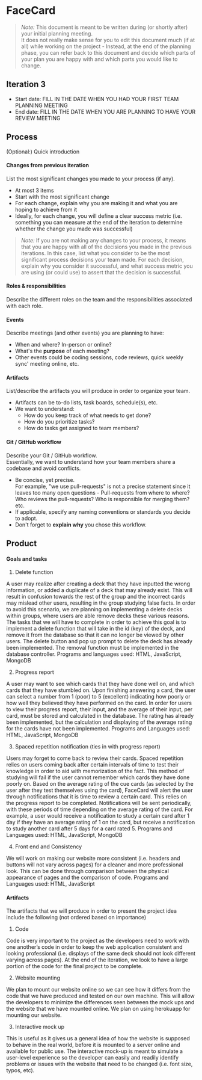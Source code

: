 ﻿# FaceCard

 > _Note:_ This document is meant to be written during (or shortly after) your initial planning meeting.     
 > It does not really make sense for you to edit this document much (if at all) while working on the project - Instead, at the end of the planning phase, you can refer back to this document and decide which parts of your plan you are happy with and which parts you would like to change.


## Iteration 3

 * Start date: FILL IN THE DATE WHEN YOU HAD YOUR FIRST TEAM PLANNING MEETING
 * End date: FILL IN THE DATE WHEN YOU ARE PLANNING TO HAVE YOUR REVIEW MEETING

## Process

(Optional:) Quick introduction

#### Changes from previous iteration

List the most significant changes you made to your process (if any).

 * At most 3 items
 * Start with the most significant change
 * For each change, explain why you are making it and what you are hoping to achieve from it
 * Ideally, for each change, you will define a clear success metric (i.e. something you can measure at the end of the iteration to determine whether the change you made was successful)

 > *Note:* If you are not making any changes to your process, it means that you are happy with all of the decisions you made in the previous iterations.
 > In this case, list what you consider to be the most significant process decisions your team made. For each decision, explain why you consider it successful, and what success metric you are using (or could use) to assert that the decision is successful.

#### Roles & responsibilities

Describe the different roles on the team and the responsibilities associated with each role.

#### Events

Describe meetings (and other events) you are planning to have:

 * When and where? In-person or online?
 * What's the **purpose** of each meeting?
 * Other events could be coding sessions, code reviews, quick weekly sync' meeting online, etc.

#### Artifacts

List/describe the artifacts you will produce in order to organize your team.       

 * Artifacts can be to-do lists, task boards, schedule(s), etc.
 * We want to understand:
   * How do you keep track of what needs to get done?
   * How do you prioritize tasks?
   * How do tasks get assigned to team members?

#### Git / GitHub workflow

Describe your Git / GitHub workflow.     
Essentially, we want to understand how your team members share a codebase and avoid conflicts.

 * Be concise, yet precise.      
For example, "we use pull-requests" is not a precise statement since it leaves too many open questions - Pull-requests from where to where? Who reviews the pull-requests? Who is responsible for merging them? etc.
 * If applicable, specify any naming conventions or standards you decide to adopt.
 * Don't forget to **explain why** you chose this workflow.



## Product

#### Goals and tasks

1) Delete function 

A user may realize after creating a deck that they have inputted the wrong information, or added a duplicate of a deck that may already exist. This will result in confusion towards the rest of the group and the incorrect cards may mislead other users, resulting in the group studying false facts. In order to avoid this scenario, we are planning on implementing a delete decks within groups, where users are able remove decks these various reasons. The tasks that we will have to complete in order to achieve this goal is to implement a delete function that will take in the id (key) of the deck, and remove it from the database so that it can no longer be viewed by other users. The delete button and pop up prompt to delete the deck has already been implemented. The removal function must be implemented in the database controller. 
Programs and languages used: HTML, JavaScript, MongoDB

2) Progress report

A user may want to see which cards that they have done well on, and which cards that they have stumbled on. Upon finishing answering a card, the user can select a number from 1 (poor) to 5 (excellent) indicating how poorly or how well they believed they have performed on the card. In order for users to view their progress report, their input, and the average of their input, per card, must be stored and calculated in the database. The rating has already been implemented, but the calculation and displaying of the average rating for the cards have not been implemented.
Programs and Languages used: HTML, JavaScript, MongoDB  

3) Spaced repetition notification (ties in with progress report)

Users may forget to come back to review their cards. Spaced repetition relies on users coming back after certain intervals of time to test their knowledge in order to aid with memorization of the fact. This method of studying will fail if the user cannot remember which cards they have done poorly on. Based on the average rating of the cue cards (as selected by the user after they test themselves using the card), FaceCard will alert the user through notifications that it is time to review a certain card. This relies on the progress report to be completed. Notifications will be sent periodically, with these periods of time depending on the average rating of the card. For example, a user would receive a notification to study a certain card after 1 day if they have an average rating of 1 on the card, but receive a notification to study another card after 5 days for a card rated 5.
Programs and Languages used: HTML, JavaScript, MongoDB  

4) Front end and Consistency 

We will work on making our website more consistent (i.e. headers and buttons will not vary across pages) for a cleaner and more professional look. This can be done through comparison between the physical appearance of pages and the comparison of code. 
Programs and Languages used: HTML, JavaScript

#### Artifacts

The artifacts that we will produce in order to present the project idea include the following (not ordered based on importance)

1) Code

Code is very important to the project as the developers need to work with one another’s code in order to keep the web application consistent and looking professional (i.e. displays of the same deck should not look different varying across pages). At the end of the iteration, we look to have a large portion of the code for the final project to be complete.

2) Website mounting

We plan to mount our website online so we can see how it differs from the code that we have produced and tested on our own machine. This will allow the developers to minimize the differences seen between the mock ups and the website that we have mounted online. We plan on using herokuapp for mounting our website.

3) Interactive mock up

This is useful as it gives us a general idea of how the website is supposed to behave in the real world, before it is mounted to a server online and available for public use. The interactive mock-up is meant to simulate a user-level experience so the developer can easily and readily identify problems or issues with the website that need to be changed (i.e. font size, typos, etc).  